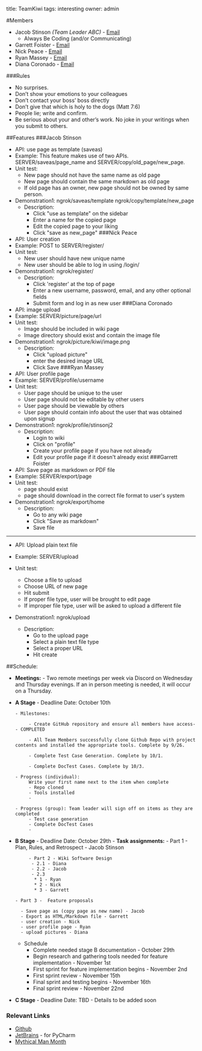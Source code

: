 title: TeamKiwi
tags: interesting
owner: admin

#Members
* Jacob Stinson *(Team Leader ABC)* - [Email](stinsonj2@mymail.nku.edu)
     * Always Be Coding (and/or Communicating)
* Garrett Foister - [Email](foisterg1@mymail.nku.edu)
* Nick Peace - [Email](peacen1@mymail.nku.edu)
* Ryan Massey - [Email](masseyr2@mymail.nku.edu)
* Diana Coronado - [Email](coronadod1@mymail.nku.edu)

###Rules
* No surprises.
* Don’t show your emotions to your colleagues
* Don’t contact your boss’ boss directly
* Don’t give that which is holy to the dogs (Matt 7:6)
* People lie; write and confirm.
* Be serious about your and other’s work. No joke in your writings 
when you submit to others.

##Features
###Jacob Stinson
* API: use page as template (saveas)
* Example: This feature makes use of two APIs. SERVER/saveas/page_name and SERVER/copy/old_page/new_page.
* Unit test: 
    * New page should not have the same name as old page
    * New page should contain the same markdown as old page
    * If old page has an owner, new page should not be owned by same person.
* Demonstration1: ngrok/saveas/template ngrok/copy/template/new_page
    * Description:
         * Click "use as template" on the sidebar
         * Enter a name for the copied page
         * Edit the copied page to your liking
         * Click "save as new_page"
###Nick Peace
* API: User creation
* Example: POST to SERVER/register/
* Unit test: 
    * New user should have new unique name
    * New user should be able to log in using /login/
* Demonstration1: ngrok/register/
    * Description:
         * Click 'register' at the top of page
         * Enter a new username, password, email, and any other optional fields
         * Submit form and log in as new user
###Diana Coronado
* API: image upload
* Example: SERVER/picture/page/url
* Unit test: 
    * Image should be included in wiki page
    * Image directory should exist and contain the image file
* Demonstration1: ngrok/picture/kiwi/image.png
    * Description:
         * Click "upload picture"
         * enter the desired image URL
         * Click Save
###Ryan Massey
* API: User profile page
* Example: SERVER/profile/username
* Unit test: 
    * User page should be unique to the user
    * User page should not be editable by other users
    * User page should be viewable by others
    * User page should contain info about the user that was obtained upon signup
* Demonstration1: ngrok/profile/stinsonj2
    * Description:
         * Login to wiki
         * Click on "profile"
         * Create your profile page if you have not already
         * Edit your profile page if it doesn't already exist
###Garrett Foister
* API: Save page as markdown or PDF file
* Example: SERVER/export/page
* Unit test: 
    * page should exist
    * page should download in the correct file format to user's system
* Demonstration1: ngrok/export/home
    * Description:
         * Go to any wiki page
         * Click "Save as markdown"
         * Save file
--------------------------------------
* API: Upload plain text file
* Example: SERVER/upload
* Unit test: 
    * Choose a file to upload
    * Choose URL of new page
    * Hit submit
    * If proper file type, user will be brought to edit page
    * If improper file type, user will be asked to upload a different file

* Demonstration1: ngrok/upload
    * Description:
         * Go to the upload page
         * Select a plain text file type
         * Select a proper URL
         * Hit create

##Schedule:
* **Meetings:**
      - Two remote meetings per week via Discord on Wednesday and Thursday evenings. If an in person meeting is needed, it will occur on a Thursday. 

* **A Stage**
      - Deadline Date: October 10th

      - Milestones:

           - Create GitHub repository and ensure all members have access-- COMPLETED

           - All Team Members successfully clone Github Repo with project contents and installed the appropriate tools. Complete by 9/26.

           - Complete Test Case Generation. Complete by 10/1.

           - Complete DocTest Cases. Complete by 10/3.

      - Progress (individual): 
           Write your first name next to the item when complete
           - Repo cloned
           - Tools installed
           - 

      - Progress (group): Team leader will sign off on items as they are completed
           - Test case generation
           - Complete DocTest Cases
           - 

* **B Stage**
      - Deadline Date: October 29th
      - **Task assignments:**
           - Part 1 - Plan, Rules, and Retrospect 
                - Jacob Stinson

           - Part 2 - Wiki Software Design
	        - 2.1 - Diana
	        - 2.2 - Jacob
	        - 2.3 
		     * 1 - Ryan
		     * 2 - Nick
		     * 3 - Garrett
		
      - Part 3 -  Feature proposals

        - Save page as (copy page as new name) - Jacob
		- Export as HTML/Markdown file - Garrett
		- user creation - Nick
		- user profile page - Ryan
		- upload pictures - Diana

     - Schedule
          * Complete needed stage B documentation - October 29th
          * Begin research and gathering tools needed for feature implementation - November 1st
          * First sprint for feature implementation begins - November 2nd
          * First sprint review - November 15th
          * Final sprint and testing begins - November 16th
          * Final sprint review - November 22nd

      
* **C Stage**
      - Deadline Date: TBD
           - Details to be added soon

### Relevant Links
* [Github](https://github.com/jrstinson/TeamKiwi)
* [JetBrains](https://account.jetbrains.com/licenses) - for PyCharm
* [Mythical Man Month](https://nku.instructure.com/courses/20805/modules/items/760933)
